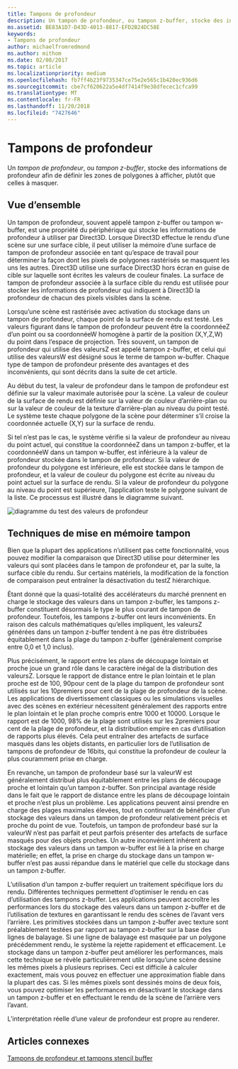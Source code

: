 ```yaml
---
title: Tampons de profondeur
description: Un tampon de profondeur, ou tampon z-buffer, stocke des informations de profondeur afin de définir les zones de polygones à afficher, plutôt que celles à masquer.
ms.assetid: BE83A1D7-D43D-4013-8817-EFD2B24DC58E
keywords:
- Tampons de profondeur
author: michaelfromredmond
ms.author: mithom
ms.date: 02/08/2017
ms.topic: article
ms.localizationpriority: medium
ms.openlocfilehash: fb7ff4b23f9735347ce75e2e565c1b420ec936d6
ms.sourcegitcommit: cbe7cf620622a5e4df7414f9e38dfecec1cfca99
ms.translationtype: MT
ms.contentlocale: fr-FR
ms.lasthandoff: 11/20/2018
ms.locfileid: "7427646"
---
```

# <a name="depth-buffers"></a>Tampons de profondeur


Un *tampon de profondeur*, ou *tampon z-buffer*, stocke des informations de profondeur afin de définir les zones de polygones à afficher, plutôt que celles à masquer.

## <a name="span-idoverviewspanspan-idoverviewspanspan-idoverviewspanoverview"></a><span id="Overview"></span><span id="overview"></span><span id="OVERVIEW"></span>Vue d’ensemble


Un tampon de profondeur, souvent appelé tampon z-buffer ou tampon w-buffer, est une propriété du périphérique qui stocke les informations de profondeur à utiliser par Direct3D. Lorsque Direct3D effectue le rendu d’une scène sur une surface cible, il peut utiliser la mémoire d’une surface de tampon de profondeur associée en tant qu’espace de travail pour déterminer la façon dont les pixels de polygones rastérisés se masquent les uns les autres. Direct3D utilise une surface Direct3D hors écran en guise de cible sur laquelle sont écrites les valeurs de couleur finales. La surface de tampon de profondeur associée à la surface cible du rendu est utilisée pour stocker les informations de profondeur qui indiquent à Direct3D la profondeur de chacun des pixels visibles dans la scène.

Lorsqu’une scène est rastérisée avec activation du stockage dans un tampon de profondeur, chaque point de la surface de rendu est testé. Les valeurs figurant dans le tampon de profondeur peuvent être la coordonnéeZ d’un point ou sa coordonnéeW homogène à partir de la position (X,Y,Z,W) du point dans l’espace de projection. Très souvent, un tampon de profondeur qui utilise des valeursZ est appelé tampon z-buffer, et celui qui utilise des valeursW est désigné sous le terme de tampon w-buffer. Chaque type de tampon de profondeur présente des avantages et des inconvénients, qui sont décrits dans la suite de cet article.

Au début du test, la valeur de profondeur dans le tampon de profondeur est définie sur la valeur maximale autorisée pour la scène. La valeur de couleur de la surface de rendu est définie sur la valeur de couleur d’arrière-plan ou sur la valeur de couleur de la texture d’arrière-plan au niveau du point testé. Le système teste chaque polygone de la scène pour déterminer s’il croise la coordonnée actuelle (X,Y) sur la surface de rendu.

Si tel n’est pas le cas, le système vérifie si la valeur de profondeur au niveau du point actuel, qui constitue la coordonnéeZ dans un tampon z-buffer, et la coordonnéeW dans un tampon w-buffer, est inférieure à la valeur de profondeur stockée dans le tampon de profondeur. Si la valeur de profondeur du polygone est inférieure, elle est stockée dans le tampon de profondeur, et la valeur de couleur du polygone est écrite au niveau du point actuel sur la surface de rendu. Si la valeur de profondeur du polygone au niveau du point est supérieure, l’application teste le polygone suivant de la liste. Ce processus est illustré dans le diagramme suivant.

![diagramme du test des valeurs de profondeur](images/zbuffer.png)

## <a name="span-idbufferingtechniquesspanspan-idbufferingtechniquesspanspan-idbufferingtechniquesspanbuffering-techniques"></a><span id="Buffering_techniques"></span><span id="buffering_techniques"></span><span id="BUFFERING_TECHNIQUES"></span>Techniques de mise en mémoire tampon


Bien que la plupart des applications n’utilisent pas cette fonctionnalité, vous pouvez modifier la comparaison que Direct3D utilise pour déterminer les valeurs qui sont placées dans le tampon de profondeur et, par la suite, la surface cible du rendu. Sur certains matériels, la modification de la fonction de comparaison peut entraîner la désactivation du testZ hiérarchique.

Étant donné que la quasi-totalité des accélérateurs du marché prennent en charge le stockage des valeurs dans un tampon z-buffer, les tampons z-buffer constituent désormais le type le plus courant de tampon de profondeur. Toutefois, les tampons z-buffer ont leurs inconvénients. En raison des calculs mathématiques qu’elles impliquent, les valeursZ générées dans un tampon z-buffer tendent à ne pas être distribuées équitablement dans la plage du tampon z-buffer (généralement comprise entre 0,0 et 1,0 inclus).

Plus précisément, le rapport entre les plans de découpage lointain et proche joue un grand rôle dans le caractère inégal de la distribution des valeursZ. Lorsque le rapport de distance entre le plan lointain et le plan proche est de 100, 90pour cent de la plage du tampon de profondeur sont utilisés sur les 10premiers pour cent de la plage de profondeur de la scène. Les applications de divertissement classiques ou les simulations visuelles avec des scènes en extérieur nécessitent généralement des rapports entre le plan lointain et le plan proche compris entre 1000 et 10000. Lorsque le rapport est de 1000, 98% de la plage sont utilisés sur les 2premiers pour cent de la plage de profondeur, et la distribution empire en cas d’utilisation de rapports plus élevés. Cela peut entraîner des artefacts de surface masqués dans les objets distants, en particulier lors de l’utilisation de tampons de profondeur de 16bits, qui constitue la profondeur de couleur la plus couramment prise en charge.

En revanche, un tampon de profondeur basé sur la valeurW est généralement distribué plus équitablement entre les plans de découpage proche et lointain qu’un tampon z-buffer. Son principal avantage réside dans le fait que le rapport de distance entre les plans de découpage lointain et proche n’est plus un problème. Les applications peuvent ainsi prendre en charge des plages maximales élevées, tout en continuant de bénéficier d’un stockage des valeurs dans un tampon de profondeur relativement précis et proche du point de vue. Toutefois, un tampon de profondeur basé sur la valeurW n’est pas parfait et peut parfois présenter des artefacts de surface masqués pour des objets proches. Un autre inconvénient inhérent au stockage des valeurs dans un tampon w-buffer est lié à la prise en charge matérielle; en effet, la prise en charge du stockage dans un tampon w-buffer n’est pas aussi répandue dans le matériel que celle du stockage dans un tampon z-buffer.

L’utilisation d’un tampon z-buffer requiert un traitement spécifique lors du rendu. Différentes techniques permettent d’optimiser le rendu en cas d’utilisation des tampons z-buffer. Les applications peuvent accroître les performances lors du stockage des valeurs dans un tampon z-buffer et de l’utilisation de textures en garantissant le rendu des scènes de l’avant vers l’arrière. Les primitives stockées dans un tampon z-buffer avec texture sont préalablement testées par rapport au tampon z-buffer sur la base des lignes de balayage. Si une ligne de balayage est masquée par un polygone précédemment rendu, le système la rejette rapidement et efficacement. Le stockage dans un tampon z-buffer peut améliorer les performances, mais cette technique se révèle particulièrement utile lorsqu’une scène dessine les mêmes pixels à plusieurs reprises. Ceci est difficile à calculer exactement, mais vous pouvez en effectuer une approximation fiable dans la plupart des cas. Si les mêmes pixels sont dessinés moins de deux fois, vous pouvez optimiser les performances en désactivant le stockage dans un tampon z-buffer et en effectuant le rendu de la scène de l’arrière vers l’avant.

L’interprétation réelle d’une valeur de profondeur est propre au renderer.

## <a name="span-idrelated-topicsspanrelated-topics"></a><span id="related-topics"></span>Articles connexes


[Tampons de profondeur et tampons stencil buffer](depth-and-stencil-buffers.md)

 

 




